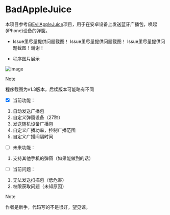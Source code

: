 # BadAppleJuice
本项目参考自[EvilAppleJuice](https://github.com/ckcr4lyf/EvilAppleJuice-ESP32)项目，用于在安卓设备上发送蓝牙广播包，唤起(iPhone)设备的弹窗。

* Issue里尽量提供问题截图！ Issue里尽量提供问题截图！ Issue里尽量提供问题截图！谢谢！

* 程序图片展示

![image](https://github.com/Sab1e-GitHub/BadAppleJuice/assets/72060564/06873ca7-8437-43f7-a452-09e50a94287c)

> [!NOTE]
> 程序截图为v1.3版本，后续版本可能略有不同

- [x] 当前功能：
1. 自动发送广播包
1. 自定义弹窗设备（27种）
1. 发送随机设备广播包
1. 自定义广播功率，控制广播范围
1. 自定义广播间隔时间

- [ ] 未来功能：
1. 支持其他手机的弹窗（如果能做到的话）


- [ ] 当前问题：
1. 无法发送扫描包（低危害）
1. 权限获取问题（未知原因）

> [!NOTE]
> 作者是新手，代码写的不是很好，望见谅。
